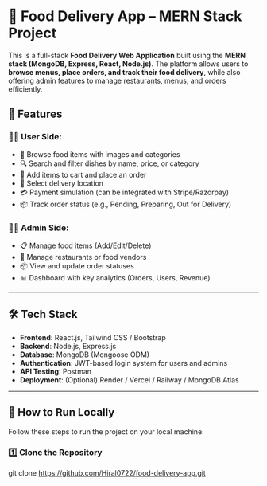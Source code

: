 # 🍔 Food Delivery App – MERN Stack Project

This is a full-stack **Food Delivery Web Application** built using the **MERN stack (MongoDB, Express, React, Node.js)**. The platform allows users to **browse menus, place orders, and track their food delivery**, while also offering admin features to manage restaurants, menus, and orders efficiently.

## 🚀 Features

### 👨‍🍳 User Side:
- 🛒 Browse food items with images and categories
- 🔍 Search and filter dishes by name, price, or category
- 🧾 Add items to cart and place an order
- 📍 Select delivery location
- 💳 Payment simulation (can be integrated with Stripe/Razorpay)
- 📦 Track order status (e.g., Pending, Preparing, Out for Delivery)

### 🧑‍💼 Admin Side:
- 📋 Manage food items (Add/Edit/Delete)
- 🏪 Manage restaurants or food vendors
- 📦 View and update order statuses
- 📊 Dashboard with key analytics (Orders, Users, Revenue)

---

## 🛠️ Tech Stack
- **Frontend**: React.js, Tailwind CSS / Bootstrap
- **Backend**: Node.js, Express.js
- **Database**: MongoDB (Mongoose ODM)
- **Authentication**: JWT-based login system for users and admins
- **API Testing**: Postman
- **Deployment**: (Optional) Render / Vercel / Railway / MongoDB Atlas

---

## 🧪 How to Run Locally

Follow these steps to run the project on your local machine:

### 1️⃣ Clone the Repository
git clone https://github.com/Hiral0722/food-delivery-app.git
